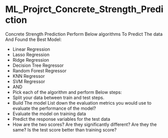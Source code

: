 # ML_Projrct_Concrete_Strength_Prediction
Concrete Strength Prediction Perform Below algorithms To Predict The data And Found the Best Model: 
- Linear Regression 
- Lasso Regression
- Ridge Regression
- Decision Tree Regressor
- Random Forest Regressor
- KNN Regressor
- SVM Regressor 
- AND 
- Pick each of the algorithm and perform Below steps: 
- Split your data between train and test steps.  
- Build The model  List down the evaluation metrics you would use to evaluate the performance of  the model? 
- Evaluate the model on training data
- Predict the response variables for the test data  
- How are the two scores? Are they significantly different? Are they the same? Is  the test score better than training score?
